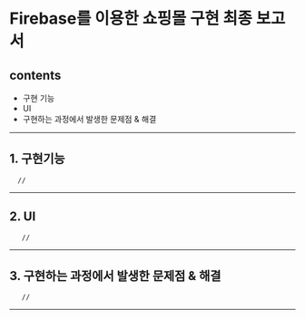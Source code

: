 Firebase를 이용한 쇼핑몰 구현 최종 보고서
=================================================

contents
-----------
+ 구현 기능
+ UI
+ 구현하는 과정에서 발생한 문제점 & 해결

* * *

## 1. 구현기능

      //

* * *

## 2. UI

       //

* * *

## 3. 구현하는 과정에서 발생한 문제점 & 해결

       //
              
* * *
